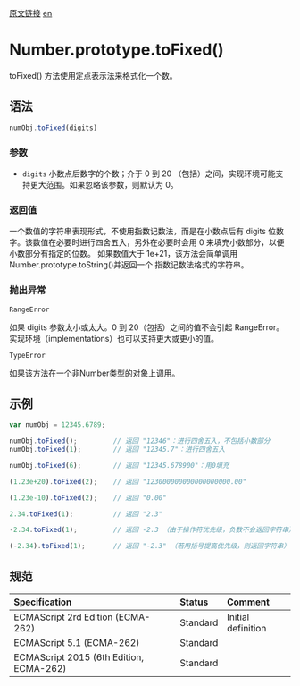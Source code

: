 <a href="https://developer.mozilla.org/zh-CN/docs/Web/JavaScript/Reference/Global_Objects/Number/toFixed" target="_blank">原文链接</a>
<a href="https://developer.mozilla.org/en-US/docs/Web/JavaScript/Reference/Global_Objects/Number/toFixed" target="_blank">en</a>

# Number.prototype.toFixed()

toFixed() 方法使用定点表示法来格式化一个数。

## 语法

```javascript
numObj.toFixed(digits)
```

### 参数

* `digits` 小数点后数字的个数；介于 0 到 20 （包括）之间，实现环境可能支持更大范围。如果忽略该参数，则默认为 0。

### 返回值

一个数值的字符串表现形式，不使用指数记数法，而是在小数点后有 digits 位数字。该数值在必要时进行四舍五入，另外在必要时会用
0 来填充小数部分，以便小数部分有指定的位数。 如果数值大于 1e+21，该方法会简单调用 Number.prototype.toString()并返回一个
指数记数法格式的字符串。

### 抛出异常

`RangeError`

如果 digits 参数太小或太大。0 到 20（包括）之间的值不会引起 RangeError。实现环境（implementations）也可以支持更大或更小的值。

`TypeError`

如果该方法在一个非Number类型的对象上调用。

## 示例

```javascript
var numObj = 12345.6789;

numObj.toFixed();         // 返回 "12346"：进行四舍五入，不包括小数部分
numObj.toFixed(1);        // 返回 "12345.7"：进行四舍五入

numObj.toFixed(6);        // 返回 "12345.678900"：用0填充

(1.23e+20).toFixed(2);    // 返回 "123000000000000000000.00"

(1.23e-10).toFixed(2);    // 返回 "0.00"

2.34.toFixed(1);          // 返回 "2.3"

-2.34.toFixed(1);         // 返回 -2.3 （由于操作符优先级，负数不会返回字符串）

(-2.34).toFixed(1);       // 返回 "-2.3" （若用括号提高优先级，则返回字符串）
```

## 规范

| Specification                           | Status   | Comment            |
|:----------------------------------------|:---------|:-------------------|
| ECMAScript 2rd Edition (ECMA-262)       | Standard | Initial definition |
| ECMAScript 5.1 (ECMA-262)               | Standard |                    |
| ECMAScript 2015 (6th Edition, ECMA-262) | Standard |                    |